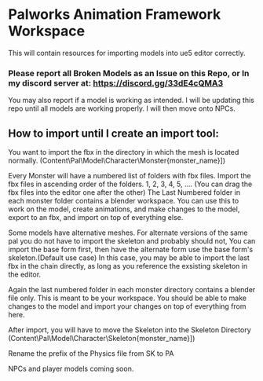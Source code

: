 # Palworks Animation Framework Workspace

This will contain resources for importing models into ue5 editor correctly.

### Please report all Broken Models as an Issue on this Repo, or In my discord server at: https://discord.gg/33dE4cQMA3 
You may also report if a model is working as intended. I will be updating this repo until all models are working properly. I will then move onto NPCs.


## How to import until I create an import tool:

You want to import the fbx in the directory in which the mesh is located normally. (Content\Pal\Model\Character\Monster\{monster_name}])

Every Monster will have a numbered list of folders with fbx files. Import the fbx files in ascending order of the folders. 1, 2, 3, 4, 5, ....
(You can drag the fbx files into the editor one after the other)
The Last Numbered folder in each monster folder contains a blender workspace. You can use this to work on the model, create animations, and make changes to the model, export to an fbx, and import on top of everything else.

Some models have alternative meshes.
For alternate versions of the same pal you do not have to import the skeleton and probably should not, You can import the base form first, then have the alternate form use the base form's skeleton.(Default use case)
In this case, you may be able to import the last fbx in the chain directly, as long as you reference the exsisting skeleton in the editor.

Again the last numbered folder in each monster directory contains a blender file only. This is meant to be your workspace. You should be able to make changes to the model and import your changes on top of everything from here.

After import, you will have to move the Skeleton into the Skeleton Directory (Content\Pal\Model\Character\Skeleton\{monster_name}])

Rename the prefix of the Physics file from SK to PA


NPCs and player models coming soon.